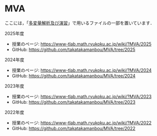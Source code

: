 # MVA

ここには，「[多変量解析及び演習](https://www-tlab.math.ryukoku.ac.jp/wiki/?MVA)」で用いるファイルの一部を置いています．

2025年度
- 授業のページ: https://www-tlab.math.ryukoku.ac.jp/wiki/?MVA/2025
- GitHub: https://github.com/takatakamanbou/MVA/tree/2025

2024年度
- 授業のページ: https://www-tlab.math.ryukoku.ac.jp/wiki/?MVA/2024
- GitHub: https://github.com/takatakamanbou/MVA/tree/2024

2023年度
- 授業のページ: https://www-tlab.math.ryukoku.ac.jp/wiki/?MVA/2023
- GitHub: https://github.com/takatakamanbou/MVA/tree/2023

2022年度
- 授業のページ: https://www-tlab.math.ryukoku.ac.jp/wiki/?MVA/2022
- GitHub: https://github.com/takatakamanbou/MVA/tree/2022
